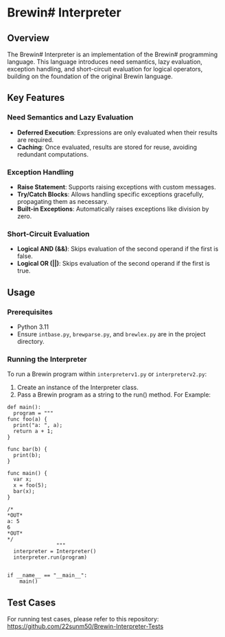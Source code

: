 # Brewin# Interpreter
## Overview
The Brewin# Interpreter is an implementation of the Brewin# programming language. This language introduces need semantics, lazy evaluation, exception handling, and short-circuit evaluation for logical operators, building on the foundation of the original Brewin language.

## Key Features
### Need Semantics and Lazy Evaluation
- **Deferred Execution**: Expressions are only evaluated when their results are required.
- **Caching**: Once evaluated, results are stored for reuse, avoiding redundant computations.

### Exception Handling
- **Raise Statement**: Supports raising exceptions with custom messages.
- **Try/Catch Blocks**: Allows handling specific exceptions gracefully, propagating them as necessary.
- **Built-in Exceptions**: Automatically raises exceptions like division by zero.

### Short-Circuit Evaluation
- **Logical AND (&&)**: Skips evaluation of the second operand if the first is false.
- **Logical OR (||)**: Skips evaluation of the second operand if the first is true.

## Usage
### Prerequisites
- Python 3.11
- Ensure `intbase.py`, `brewparse.py`, and `brewlex.py` are in the project directory.

### Running the Interpreter
To run a Brewin program within `interpreterv1.py` or `interpreterv2.py`:
1. Create an instance of the Interpreter class.
2. Pass a Brewin program as a string to the run() method.
   For Example:
  ```
  def main():
    program = """
  func foo(a) {
    print("a: ", a);
    return a + 1;
  }
  
  func bar(b) {
    print(b);
  }
  
  func main() {
    var x;
    x = foo(5);
    bar(x);
  }
  
  /*
  *OUT*
  a: 5
  6
  *OUT*
  */
                  """
    interpreter = Interpreter()
    interpreter.run(program)
  
  
  if __name__ == "__main__":
      main()
  ```
## Test Cases
For running test cases, please refer to this repository: https://github.com/22sunm50/Brewin-Interpreter-Tests
